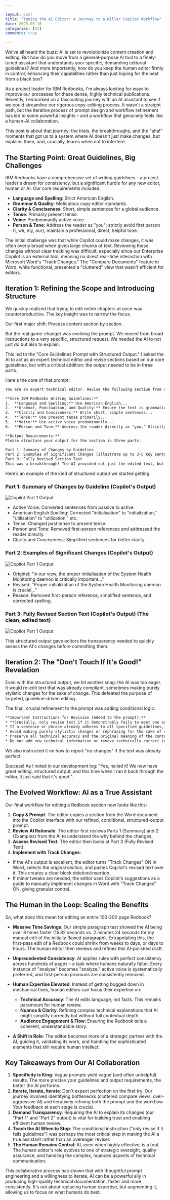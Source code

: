 ```yaml
---

layout: post
title: "Taming the AI Editor: A Journey to a Killer Copilot Workflow"
date: 2025-05-16
categories: [AI]
comments: true

---
```


We've all heard the buzz: AI is set to revolutionize content creation and editing. But how do you move from a general-purpose AI tool to a finely-tuned assistant that understands your specific, demanding editorial guidelines? And more importantly, how do you keep the human editor firmly in control, enhancing their capabilities rather than just hoping for the best from a black box?

As a project leader for IBM Redbooks, I'm always looking for ways to improve our processes for these dense, highly technical publications. Recently, I embarked on a fascinating journey with an AI assistant to see if we could streamline our rigorous copy-editing process. It wasn't a straight path, but the iterative process of prompt design and workflow refinement has led to some powerful insights – and a workflow that genuinely feels like a human-AI collaboration.

This post is about that journey: the trials, the breakthroughs, and the "aha!" moments that got us to a system where AI doesn't just make changes, but explains them, and, crucially, learns when not to interfere.

## The Starting Point: Great Guidelines, Big Challenges

IBM Redbooks have a comprehensive set of writing guidelines – a project leader's dream for consistency, but a significant hurdle for any new editor, human or AI. Our core requirements included:

* **Language and Spelling**: Strict American English.
* **Grammar & Quality**: Meticulous copy editor standards.
* **Clarity & Conciseness**: Short, simple sentences for a global audience.
* **Tense**: Primarily present tense.
* **Voice**: Predominantly active voice.
* **Person & Tone**: Address the reader as "you"; strictly avoid first person (I, we, my, our); maintain a professional, direct, helpful tone.

The initial challenge was that while Copilot could make changes, it was often overly broad when given large chunks of text. Reviewing these changes without clear tracking was difficult, especially since our Enterprise Copilot is an external tool, meaning no direct real-time interaction with Microsoft Word's "Track Changes." The "Compare Documents" feature in Word, while functional, presented a "cluttered" view that wasn't efficient for editors.

## Iteration 1: Refining the Scope and Introducing Structure

We quickly realized that trying to edit entire chapters at once was counterproductive. The key insight was to narrow the focus.

Our first major shift: Process content section by section.

But the real game-changer was evolving the prompt. We moved from broad instructions to a very specific, structured request. We needed the AI to not just do but also to explain.

This led to the "Core Guidelines Prompt with Structured Output." I asked the AI to act as an expert technical editor and revise sections based on our core guidelines, but with a critical addition: the output needed to be in three parts.

Here's the core of that prompt:

```txt
You are an expert technical editor. Revise the following section from an IBM Redbook to ensure it is clear, concise, consistent, and strictly adheres to these core IBM Redbooks writing guidelines.

**Core IBM Redbooks Writing Guidelines:**
1.  **Language and Spelling:** Use American English...
2.  **Grammar, Punctuation, and Quality:** Ensure the text is grammatically correct...
3.  **Clarity and Conciseness:** Write short, simple sentences...
4.  **Tense:** Use present tense primarily...
5.  **Voice:** Use active voice predominantly...
6.  **Person and Tone:** Address the reader directly as "you." Strictly avoid first person...

**Output Requirements:**
Please structure your output for the section in three parts:

Part 1: Summary of Changes by Guideline
Part 2: Examples of Significant Changes (Illustrate up to 3-5 key sentence transformations)
Part 3: Fully Revised Section Text
This was a breakthrough! The AI provided not just the edited text, but also a summary of what types of changes it made and why, with concrete examples.
```

Here’s an example of the kind of structured output we started getting:

### Part 1: Summary of Changes by Guideline (Copilot's Output)

![Copilot Part 1 Output](/assets/images/posts/copilot_editor/copilot_output1.png)

* Active Voice: Converted sentences from passive to active.
* American English Spelling: Corrected "initialisation" to "initialization," "utilisation" to "utilization," etc.
* Tense: Changed past tense to present tense.
* Person and Tone: Removed first-person references and addressed the reader directly.
* Clarity and Conciseness: Simplified sentences for better clarity.

### Part 2: Examples of Significant Changes (Copilot's Output)

![Copilot Part 1 Output](/assets/images/posts/copilot_editor/copilot_output2.png)

* Original: "In our view, the proper initialisation of the System Health Monitoring daemon is critically important..."
* Revised: "Proper initialization of the System Health Monitoring daemon is crucial..."
* Reason: Removed first-person reference, simplified sentence, and corrected spelling.

### Part 3: Fully Revised Section Text (Copilot's Output) (The clean, edited text)

![Copilot Part 1 Output](/assets/images/posts/copilot_editor/copilot_revised.png)

This structured output gave editors the transparency needed to quickly assess the AI's changes before committing them.

## Iteration 2: The "Don't Touch If It's Good!" Revelation

Even with the structured output, we hit another snag: the AI was too eager. It would re-edit text that was already compliant, sometimes making purely stylistic changes for the sake of change. This defeated the purpose of targeted, guideline-driven editing.

The final, crucial refinement to the prompt was adding conditional logic:

```txt
**Important Instructions for Revision (Added to the prompt):**
* **Crucially, only revise text if it demonstrably fails to meet one or more of the guidelines listed above.**
* If a sentence or phrase already adheres to all specified guidelines, **please leave it unchanged.**
* Avoid making purely stylistic changes or rephrasing for the sake of change if the original text is already compliant. Your goal is compliance, not just alteration.
* Preserve all technical accuracy and the original meaning of the content.
* Do not add new technical information or remove technically correct information unless it directly violates one of the core guidelines.
```

We also instructed it on how to report "no changes" if the text was already perfect.

Success! As I noted in our development log: "Yes, nailed it! We now have great editing, structured output, and this time when I ran it back through the editor, it just said that it's good.".

## The Evolved Workflow: AI as a True Assistant

Our final workflow for editing a Redbook section now looks like this:

1. **Copy & Prompt**: The editor copies a section from the Word document into the Copilot interface with our refined, conditional, structured-output prompt.
1. **Review AI Rationale**: The editor first reviews Parts 1 (Summary) and 2 (Examples) from the AI to understand the why behind the changes.
1. **Assess Revised Text**: The editor then looks at Part 3 (Fully Revised Text).
1. **Implement with Track Changes**:

* If the AI's output is excellent, the editor turns "Track Changes" ON in Word, selects the original section, and pastes Copilot's revised text over it. This creates a clear block deletion/insertion.
* If minor tweaks are needed, the editor uses Copilot's suggestions as a guide to manually implement changes in Word with "Track Changes" ON, giving granular control.

## The Human in the Loop: Scaling the Benefits

So, what does this mean for editing an entire 100-200 page Redbook?

* **Massive Time Savings**: Our simple paragraph test showed the AI being over 8 times faster (16.82 seconds vs. 2 minutes 24 seconds for my manual edit of the initially flawed paragraph). Extrapolating this, the first-pass edit of a Redbook could shrink from weeks to days, or days to hours. The human editor then reviews and refines this AI-polished draft.

* **Unprecedented Consistency**: AI applies rules with perfect consistency across hundreds of pages – a task where humans naturally falter. Every instance of "analyse" becomes "analyze," active voice is systematically preferred, and first-person pronouns are consistently removed.
* **Human Expertise Elevated**: Instead of getting bogged down in mechanical fixes, human editors can focus their expertise on:

  * **Technical Accuracy**: The AI edits language, not facts. This remains paramount for human review.
  * **Nuance & Clarity**: Refining complex technical explanations that AI might simplify correctly but without full contextual depth.
  * **Audience Engagement & Flow**: Ensuring the Redbook tells a coherent, understandable story.

* **A Shift in Role**: The editor becomes more of a strategic partner with the AI, guiding it, validating its work, and handling the sophisticated elements that still require human intellect.

## Key Takeaways from Our AI Collaboration

1. **Specificity is King**: Vague prompts yield vague (and often unhelpful) results. The more precise your guidelines and output requirements, the better the AI performs.
1. **Iterate, Iterate, Iterate**: Don't expect perfection on the first try. Our journey involved identifying bottlenecks (cluttered compare views, over-aggressive AI) and iteratively refining both the prompt and the workflow. Your feedback at each stage is crucial.
1. **Demand Transparency**: Requiring the AI to explain its changes (our "Part 1" and "Part 2" output) is vital for building trust and enabling efficient human review.
1. **Teach the AI When to Stop**: The conditional instruction ("only revise if it fails guidelines") was perhaps the most critical step in making the AI a true assistant rather than an overeager reviser.
1. **The Human Remains Central**: AI, even when highly effective, is a tool. The human editor's role evolves to one of strategic oversight, quality assurance, and handling the complex, nuanced aspects of technical communication.

This collaborative process has shown that with thoughtful prompt engineering and a willingness to iterate, AI can be a powerful ally in producing high-quality technical documentation, faster and more consistently. It's not about replacing human expertise, but augmenting it, allowing us to focus on what humans do best.

